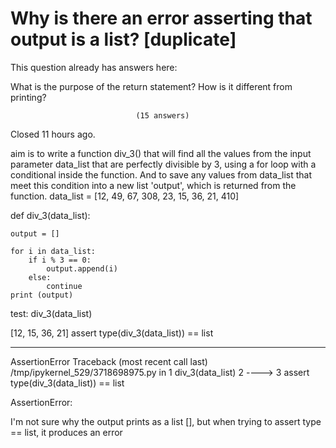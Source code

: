 
# Why is there an error asserting that output is a list? [duplicate]







This question already has answers here:
                        
                    



What is the purpose of the return statement? How is it different from printing?

                                (15 answers)
                            

Closed 11 hours ago.



aim is to write a function div_3() that will find all the values from the input parameter data_list that are perfectly divisible by 3, using a for loop with a conditional inside the function. And to save any values from data_list that meet this condition into a new list 'output', which is returned from the function.
data_list = [12, 49, 67, 308, 23, 15, 36, 21, 410]

def div_3(data_list):
   
    output = []
    
    for i in data_list:
        if i % 3 == 0:
            output.append(i)
        else:
            continue
    print (output)

test:
div_3(data_list)

[12, 15, 36, 21]
assert type(div_3(data_list)) == list

---------------------------------------------------------------------------
AssertionError                            Traceback (most recent call last)
/tmp/ipykernel_529/3718698975.py in <module>
      1 div_3(data_list)
      2 
----> 3 assert type(div_3(data_list)) == list

AssertionError:

I'm not sure why the output prints as a list [], but when trying to assert type == list, it produces an error

        